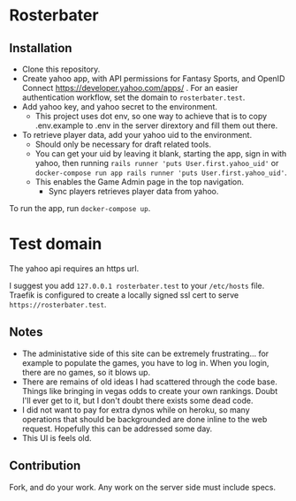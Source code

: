 # Rosterbater

## Installation

- Clone this repository.
- Create yahoo app, with API permissions for Fantasy Sports, and OpenID Connect https://developer.yahoo.com/apps/ . For an easier authentication workflow, set the domain to `rosterbater.test`.
- Add yahoo key, and yahoo secret to the environment.
  - This project uses dot env, so one way to achieve that is to copy .env.example to .env in the server dirextory and fill them out there.
- To retrieve player data, add your yahoo uid to the environment.
  - Should only be necessary for draft related tools.
  - You can get your uid by leaving it blank, starting the app, sign in with yahoo, then running `rails runner 'puts User.first.yahoo_uid'` or `docker-compose run app rails runner 'puts User.first.yahoo_uid'`.
  - This enables the Game Admin page in the top navigation.
    - Sync players retrieves player data from yahoo.

To run the app, run `docker-compose up`.

# Test domain

The yahoo api requires an https url.

I suggest you add `127.0.0.1 rosterbater.test` to your `/etc/hosts` file. Traefik is configured to create a locally signed ssl cert to serve `https://rosterbater.test`. 

## Notes

- The administative side of this site can be extremely frustrating... for example to populate the games, you have to log in. When you login, there are no games, so it blows up.
- There are remains of old ideas I had scattered through the code base. Things like bringing in vegas odds to create your own rankings. Doubt I'll ever get to it, but I don't doubt there exists some dead code.
- I did not want to pay for extra dynos while on heroku, so many operations that should be backgrounded are done inline to the web request. Hopefully this can be addressed some day.
- This UI is feels old.

## Contribution

Fork, and do your work. Any work on the server side must include specs.
